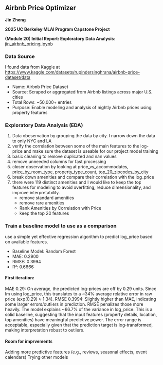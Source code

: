 ## Airbnb Price Optimizer

**Jin Zheng**

**2025 UC Berkeley MLAI Program Capstone Project**

**(Module 20) Initial Report: Exploratory Data Analysis**: [jin_airbnb_pricing.ipynb](jin_airbnb_pricing.ipynb)

### Data Source

I found data from Kaggle at https://www.kaggle.com/datasets/rupindersinghrana/airbnb-price-dataset/data

* Name: Airbnb Price Dataset
* Source: Scraped or aggregated from Airbnb listings across major U.S. cities
* Total Rows: ~50,000+ entries
* Purpose: Enable modeling and analysis of nightly Airbnb prices using property features

### Exploratory Data Analysis (EDA) 

1. Data obeservation by grouping the data by city. I narrow down the data to only NYC and LA
2. verify the correlation between some of the main features to the log-price and make sure the dataset is useable for our project model training
3. basic cleaning to remove duplicated and nan values
4. remove unneeded columns for fast processing
5. closer observation by looking at price_vs_accommodates, price_by_room_type, property_type_count, top_20_zipcodes_by_city
6. break down amenities and compare their correlation with the log_price
7. there were 119 distinct amenities and I would like to keep the top features for modeling to avoid overfitting, reduce dimensionality, and improve interpretability.
    * remove standard amenities
    * remove rare amenities
    * Rank Amenities by Correlation with Price
    * keep the top 20 features 

### Train a baseline model to use as a comparison

use a simple yet effective regression algorithm to predict log_price based on available features. 

* Baseline Model: Random Forest
* MAE:  0.2900
* RMSE: 0.3994
* R²:   0.6666

#### First iteration: 
MAE 0.29: On average, the predicted log-prices are off by 0.29 units. Since Im using log_price, this translates to a ~34% average relative error in raw price (exp(0.29) ≈ 1.34).
RMSE 0.3994: Slightly higher than MAE, indicating some larger errors/outliers in prediction. RMSE penalizes those more heavily.
The model explains ~66.7% of the variance in log_price. This is a solid baseline, suggesting that the input features (property details, location, top amenities) have meaningful predictive power.
The error range is acceptable, especially given that the prediction target is log-transformed, making interpretation robust to outliers.

#### Room for imprvements
Adding more predictive features (e.g., reviews, seasonal effects, event calendars)
Trying other models 